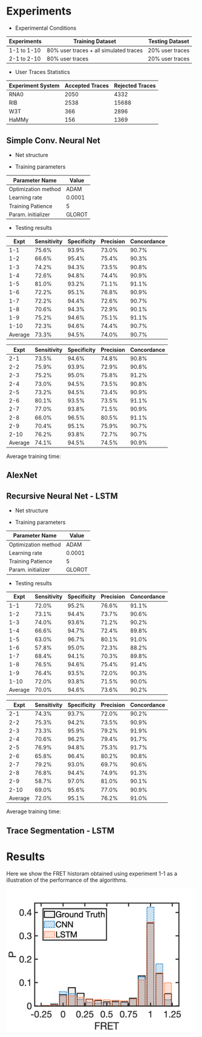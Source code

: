 # Experiments

* Experimental Conditions

| Experiments | Training Dataset | Testing Dataset | 
| ----------- | ----------------- | ---------------- | 
| 1-1 to 1-10 |  80% user traces + all simulated traces | 20% user traces |
| 2-1 to 2-10 | 80% user traces | 20% user traces |

* User Traces Statistics

| Experiment System | Accepted Traces | Rejected Traces |
| ---- | ----- | ----- |
| RNA0 | 2050 | 4332 |
| RIB | 2538 | 15688 |
| W3T | 366 | 2896 | 
| HaMMy | 156 | 1369 | 

## Simple Conv. Neural Net

* Net structure


* Training parameters

| Parameter Name | Value |
| ------------------- | ---- |
| Optimization method | ADAM |
| Learning rate | 0.0001 |
| Training Patience | 5 |
| Param. initializer | GLOROT |

* Testing results

| Expt | Sensitivity | Specificity | Precision | Concordance |
| ---- | ----------- | ----------- | ----------- | ----------- |
| 1-1  | 75.6% | 93.9% | 73.0% | 90.7% | 
| 1-2  | 66.6% | 95.4% | 75.4% | 90.3% | 
| 1-3  | 74.2% | 94.3% | 73.5% | 90.8% |
| 1-4  | 72.6% | 94.8% | 74.4% | 90.9% |
| 1-5  | 81.0% | 93.2% | 71.1% | 91.1% |
| 1-6  | 72.2% | 95.1% | 76.8% | 90.9% |
| 1-7  | 72.2% | 94.4% | 72.6% | 90.7% |
| 1-8  | 70.6% | 94.3% | 72.9% | 90.1% |
| 1-9  | 75.2% | 94.6% | 75.1% | 91.1% |
| 1-10  | 72.3% | 94.6% | 74.4% | 90.7% |
| Average | 73.3%	| 94.5% |	74.0%	| 90.7%| 

| Expt | Sensitivity | Specificity | Precision | Concordance |
| ---- | ----------- | ----------- | ----------- | ----------- |
| 2-1  | 73.5% | 94.6% | 74.8% | 90.8% | 
| 2-2  | 75.9% | 93.9% | 72.9% | 90.8% | 
| 2-3  | 75.2% | 95.0% | 75.8% | 91.2% | 
| 2-4  | 73.0% | 94.5% | 73.5% | 90.8% | 
| 2-5  | 73.2% | 94.5% | 73.4% | 90.9% | 
| 2-6  | 80.1% | 93.5% | 73.5% | 91.1% | 
| 2-7  | 77.0% | 93.8% | 71.5% | 90.9% | 
| 2-8  | 66.0% | 96.5% | 80.5% | 91.1% | 
| 2-9  | 70.4% | 95.1% | 75.9% | 90.7% | 
| 2-10  | 76.2% | 93.8% | 72.7% | 90.7% | 
| Average |74.1%	| 94.5%	| 74.5%| 	90.9%| 

Average training time: 

## AlexNet

## Recursive Neural Net - LSTM

* Net structure


* Training parameters

| Parameter Name | Value |
| ------------------- | ---- |
| Optimization method | ADAM |
| Learning rate | 0.0001 |
| Training Patience | 5 |
| Param. initializer | GLOROT |

* Testing results

| Expt | Sensitivity | Specificity | Precision | Concordance |
| ---- | ----------- | ----------- | ----------- | ----------- |
| 1-1  | 72.0% | 95.2% | 76.6% | 91.1% | 
| 1-2  | 73.1% | 94.4% | 73.7% | 90.6% | 
| 1-3  | 74.0% | 93.6% | 71.2% | 90.2% | 
| 1-4  | 66.6% | 94.7% | 72.4% | 89.8% |
| 1-5  | 63.0% | 96.7% | 80.1% | 91.0% |
| 1-6  | 57.8% | 95.0% | 72.3% | 88.2% |
| 1-7  | 68.4% | 94.1% | 70.3% | 89.8% |
| 1-8  | 76.5% | 94.6% | 75.4% | 91.4% |
| 1-9  | 76.4% | 93.5% | 72.0% | 90.3% |
| 1-10  | 72.0% | 93.8% | 71.5% | 90.0% |
| Average | 70.0% |	94.6%	| 73.6% |	90.2%| 

| Expt | Sensitivity | Specificity | Precision | Concordance |
| ---- | ----------- | ----------- | ----------- | ----------- |
| 2-1  | 74.3% | 93.7% | 72.0% | 90.2% | 
| 2-2  | 75.3% | 94.2% | 73.5% | 90.9% | 
| 2-3  | 73.3% | 95.9% | 79.2% | 91.9% | 
| 2-4  | 70.6% | 96.2% | 79.4% | 91.7% | 
| 2-5  | 76.9% | 94.8% | 75.3% | 91.7% | 
| 2-6  | 65.8% | 96.4% | 80.2% | 90.8% |
| 2-7  | 79.2% | 93.0% | 69.7% | 90.6% |
| 2-8  | 76.8% | 94.4% | 74.9% | 91.3% |
| 2-9  | 58.7% | 97.0% | 81.0% | 90.1% |
| 2-10  | 69.0% | 95.6% | 77.0% | 90.9% |
| Average | 72.0% |	95.1%	| 76.2%	| 91.0%| 

Average training time: 

## Trace Segmentation - LSTM

# Results

Here we show the FRET historam obtained using experiment 1-1 as a illustration of the performance of the algorithms.

![](https://github.com/coldlaugh/single-molecule-trace-selector/blob/master/double-channel/experiments/experiment1-1/HaMMy_FRET_hist.png)
